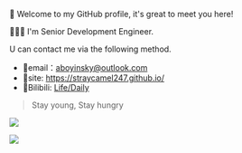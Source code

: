 🎉 Welcome to my GitHub profile, it's great to meet you here!

👨🏻‍💻 I'm Senior Development Engineer.

U can contact me via the following method.
- 🐒email：aboyinsky@outlook.com
- 🐾site: https://straycamel247.github.io/
- 🤖Bilibili: [Life/Daily](https://space.bilibili.com/259800790/dynamic)



> Stay young, Stay hungry

![](https://github-readme-stats.vercel.app/api/top-langs/?username=StrayCamel247&layout=compact&count_private=true&hide_title=true&include_all_commits=true)

![](https://github-readme-stats.vercel.app/api?username=StrayCamel247&show_icons=true&count_private=true&hide_title=true&include_all_commits=true&hide=issues)
